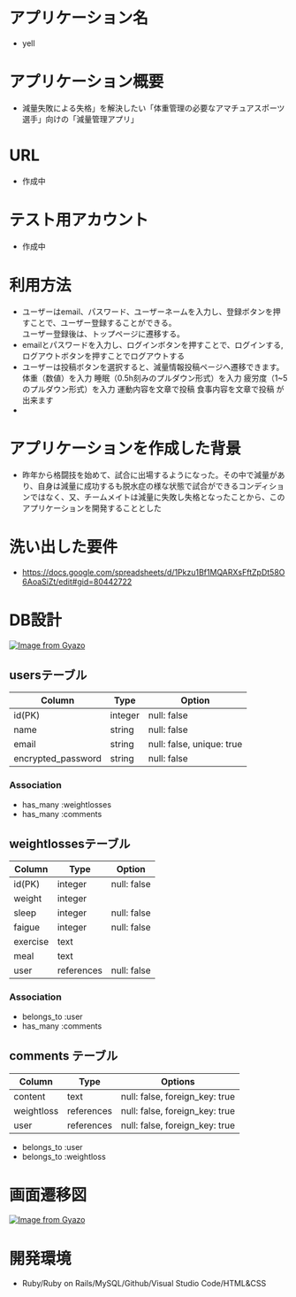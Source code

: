 # アプリケーション名
- yell

# アプリケーション概要
- 減量失敗による失格」を解決したい「体重管理の必要なアマチュアスポーツ選手」向けの「減量管理アプリ」

# URL
- 作成中

# テスト用アカウント
- 作成中

# 利用方法
- ユーザーはemail、パスワード、ユーザーネームを入力し、登録ボタンを押すことで、ユーザー登録することができる。  
  ユーザー登録後は、トップページに遷移する。
- emailとパスワードを入力し、ログインボタンを押すことで、ログインする,ログアウトボタンを押すことでログアウトする
- ユーザーは投稿ボタンを選択すると、減量情報投稿ページへ遷移できます。  
  体重（数値）を入力
    睡眠（0.5h刻みのプルダウン形式）を入力
    疲労度（1~5のプルダウン形式）を入力
    運動内容を文章で投稿
    食事内容を文章で投稿
  が出来ます
- 
# アプリケーションを作成した背景	
- 昨年から格闘技を始めて、試合に出場するようになった。その中で減量があり、自身は減量に成功するも脱水症の様な状態で試合ができるコンディションではなく、又、チームメイトは減量に失敗し失格となったことから、このアプリケーションを開発することとした

# 洗い出した要件
- https://docs.google.com/spreadsheets/d/1Pkzu1Bf1MQARXsFftZpDt58O6AoaSiZt/edit#gid=80442722

# DB設計
[![Image from Gyazo](https://i.gyazo.com/001e7ec07acbdabd93618f008c6ad7a4.png)](https://gyazo.com/001e7ec07acbdabd93618f008c6ad7a4)

## usersテーブル

| Column | Type | Option |
|-|-|-|
| id(PK) | integer | null: false |      
| name | string | null: false |
| email | string | null: false, unique: true |
| encrypted_password | string | null: false |

### Association
- has_many :weightlosses
- has_many :comments

## weightlossesテーブル
 Column | Type | Option |
|-|-|-|
| id(PK) | integer | null: false |
| weight | integer  
| sleep | integer | null: false |
| faigue | integer | null: false |
| exercise | text 
| meal | text 
| user | references | null: false |foreign_key: true |


### Association
- belongs_to :user
- has_many :comments

## comments テーブル

| Column    | Type       | Options                        |
| --------- | ---------- | ------------------------------ |
| content   | text       | null: false, foreign_key: true |
| weightloss | references | null: false, foreign_key: true |
| user      | references | null: false, foreign_key: true |

- belongs_to :user
- belongs_to :weightloss

# 画面遷移図
[![Image from Gyazo](https://i.gyazo.com/0c258891a10bb4ff434cfb8bbeb757dd.png)](https://gyazo.com/0c258891a10bb4ff434cfb8bbeb757dd)

# 開発環境
- Ruby/Ruby on Rails/MySQL/Github/Visual Studio Code/HTML&CSS